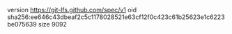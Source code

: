 version https://git-lfs.github.com/spec/v1
oid sha256:ee646c43dbeaf2c5c1178028521e63cf12f0c423c61b25623e1c6223be075639
size 9092

